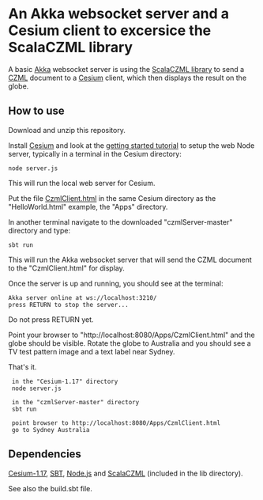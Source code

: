 # An Akka websocket server and a Cesium client to excersice the ScalaCZML library 

A basic [Akka](http://akka.io/) websocket server is using the [ScalaCZML library](https://github.com/workingDog/scalaczml) to 
send a [CZML](https://github.com/AnalyticalGraphicsInc/cesium/wiki/CZML-Guide) document to a [Cesium](https://cesiumjs.org/) client, 
which then displays the result on the globe.

## How to use
 
Download and unzip this repository. 

Install [Cesium](https://cesiumjs.org/) and look at the [getting started tutorial](https://cesiumjs.org/tutorials/cesium-up-and-running/) 
to setup the web Node server, typically in a terminal in the Cesium directory: 

    node server.js

This will run the local web server for Cesium.

Put the file [CzmlClient.html](https://github.com/workingDog/czmlServer/blob/master/CzmlClient.html) in the same Cesium directory as the "HelloWorld.html" example, the "Apps" directory.

In another terminal navigate to the downloaded "czmlServer-master" directory and type: 

    sbt run

This will run the Akka websocket server that will send the CZML document to the "CzmlClient.html" for display.

Once the server is up and running, you should see at the terminal: 

    Akka server online at ws://localhost:3210/
    press RETURN to stop the server...

Do not press RETURN yet.

Point your browser to "http://localhost:8080/Apps/CzmlClient.html" and the globe should be visible.
Rotate the globe to Australia and you should see a TV test pattern image and a text label near Sydney.

That's it. 

     in the "Cesium-1.17" directory
     node server.js
  
     in the "czmlServer-master" directory
     sbt run 
 
     point browser to http://localhost:8080/Apps/CzmlClient.html
     go to Sydney Australia
 
## Dependencies

[Cesium-1.17](https://cesiumjs.org/), [SBT](http://www.scala-sbt.org/), [Node.js](https://nodejs.org/en/) and 
[ScalaCZML](https://github.com/workingDog/scalaczml) (included in the lib directory).

See also the build.sbt file.

